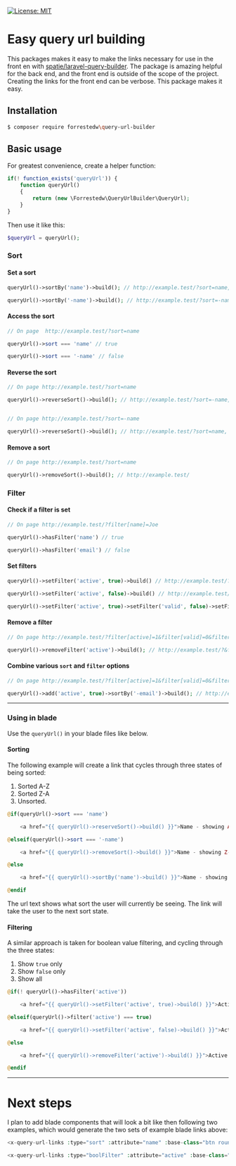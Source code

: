 [![License: MIT](https://img.shields.io/badge/License-MIT-yellow.svg)](https://opensource.org/licenses/MIT)

# Easy query url building
This packages makes it easy to make the links necessary for use in the front en with [spatie/laravel-query-builder](https://docs.spatie.be/laravel-query-builder). The package is amazing helpful for the back end, and the front end is outside of the scope of the project. Creating the links for the front end can be verbose. This package makes it easy.

## Installation
```bash
$ composer require forrestedw\query-url-builder
```


## Basic usage
For greatest convenience, create a helper function:
```php
if(! function_exists('queryUrl')) {
    function queryUrl()
    {
        return (new \Forrestedw\QueryUrlBuilder\QueryUrl);
    }
}
```
Then use it like this:
```php 
$queryUrl = queryUrl();
```

### Sort
#### Set a sort
```php
queryUrl()->sortBy('name')->build(); // http://example.test/?sort=name, ie name ASC

queryUrl()->sortBy('-name')->build(); // http://example.test/?sort=-name, ie name DESC
```

#### Access the sort
```php
// On page  http://example.test/?sort=name

queryUrl()->sort === 'name' // true

queryUrl()->sort === '-name' // false
```

#### Reverse the sort
```php
// On page http://example.test/?sort=name

queryUrl()->reverseSort()->build(); // http://example.test/?sort=-name, ie ASC goes to DESC


// On page http://example.test/?sort=-name 

queryUrl()->reverseSort()->build(); // http://example.test/?sort=name, ie DESC goes to ASC
```

#### Remove a sort
```php
// On page http://example.test/?sort=name

queryUrl()->removeSort()->build(); // http://example.test/
```

### Filter
#### Check if a filter is set
```php
// On page http://example.test/?filter[name]=Joe

queryUrl()->hasFilter('name') // true

queryUrl()->hasFilter('email') // false
```

#### Set filters
```php
queryUrl()->setFilter('active', true)->build() // http://example.test/?filter[active]=1

queryUrl()->setFilter('active', false)->build() // http://example.test/?filter[active]=0

queryUrl()->setFilter('active', true)->setFilter('valid', false)->setFilter('name','John')->build() // returns http://example.test/?filter[active]=1&filter[valid]=0&filter[name]=John
```

#### Remove a filter
```php
// On page http://example.test/?filter[active]=1&filter[valid]=0&filter[name]=John

queryUrl()->removeFilter('active')->build(); // http://example.test/?&filter[valid]=0&filter[name]=John
```

#### Combine various `sort` and `filter` options
```php
// On page http://example.test/?filter[active]=1&filter[valid]=0&filter[name]=John

queryUrl()->add('active', true)->sortBy('-email')->build(); // http://example.test/?&filter[active]=1&sort=-email, ie active users sorted by email DESC
```

____


### Using in blade
Use the `queryUrl()` in your blade files like below.

#### Sorting
The following example will create a link that cycles through three states of being sorted:

1. Sorted A-Z
2. Sorted Z-A
3. Unsorted.


```php
@if(queryUrl()->sort === 'name')

    <a href="{{ queryUrl()->reserveSort()->build() }}">Name - showing A-Z</a>

@elseif(queryUrl()->sort === '-name')

    <a href="{{ queryUrl()->removeSort()->build() }}">Name - showing Z-A</a>

@else

    <a href="{{ queryUrl()->sortBy('name')->build() }}">Name - showing unsorted</a>

@endif
```
The url text shows what sort the user will currently be seeing. The link will take the user to the next sort state.

#### Filtering
A similar approach is taken for boolean value filtering, and cycling through the three states:

1. Show `true` only
2. Show `false` only
3. Show all

```php
@if(! queryUrl()->hasFilter('active'))

    <a href="{{ queryUrl()->setFilter('active', true)->build() }}">Active - showing all (no filter applied)</a>

@elseif(queryUrl()->filter('active') === true)

    <a href="{{ queryUrl()->setFilter('active', false)->build() }}">Active - showing true only</a>

@else

    <a href="{{ queryUrl()->removeFilter('active')->build() }}">Active - showing false only</a>

@endif
```

____


# Next steps
I plan to add blade components that will look a bit like then following two examples, which would generate the two sets of example blade links above:

```php
<x-query-url-links :type="sort" :attribute="name" :base-class="btn rounded ml-3" :active="btn-primary shadow-sm" :inactive="btn-secondary" />

<x-query-url-links :type="boolFilter" :attribute="active" :base-class="btn rounded ml-3" :active="btn-primary shadow-sm" :inactive="btn-secondary" />
```


